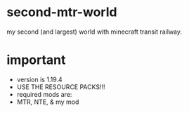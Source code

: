# second-mtr-world
my second (and largest) world with minecraft transit railway.

# important

- version is 1.19.4
- USE THE RESOURCE PACKS!!!
- required mods are:
- MTR, NTE, & my mod
